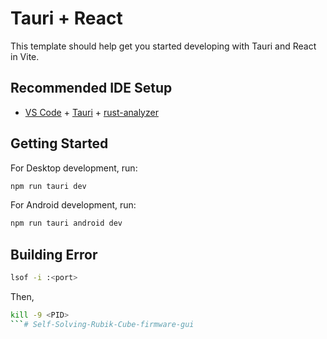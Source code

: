 # Tauri + React

This template should help get you started developing with Tauri and React in Vite.

## Recommended IDE Setup

- [VS Code](https://code.visualstudio.com/) + [Tauri](https://marketplace.visualstudio.com/items?itemName=tauri-apps.tauri-vscode) + [rust-analyzer](https://marketplace.visualstudio.com/items?itemName=rust-lang.rust-analyzer)

## Getting Started
For Desktop development, run:
```bash
npm run tauri dev
```

For Android development, run:
```bash
npm run tauri android dev
```

## Building Error
```bash
lsof -i :<port>
```
Then,
```bash
kill -9 <PID>
```# Self-Solving-Rubik-Cube-firmware-gui
